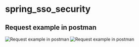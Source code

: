 # spring_sso_security
## Request example in postman
![Request example in postman](https://raw.githubusercontent.com/fnasibov/spring_sso_security/master/request_get_toke_example%5B1%5D.png)
![Request example in postman](https://raw.githubusercontent.com/fnasibov/spring_sso_security/master/request_get_token_example%5B2%5D.png)
